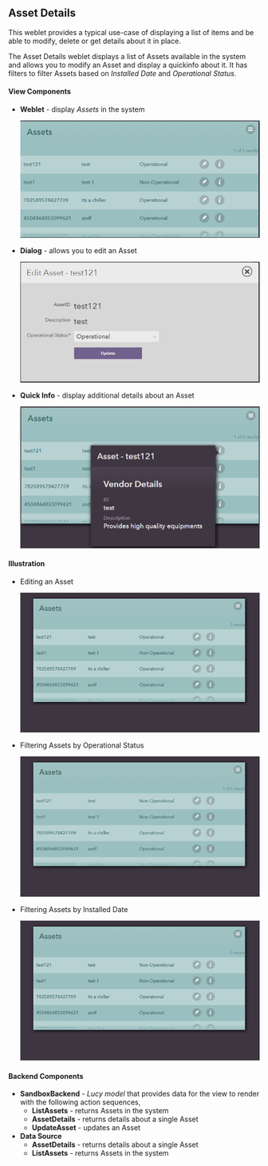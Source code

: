 ## Asset Details

This weblet provides a typical use-case of displaying a list of items and be able to modify, delete or get details about it in place.

The Asset Details weblet displays a list of Assets available in the system and allows you to  modify an Asset and display a quickinfo about it. It has filters to filter Assets based on _Installed Date_ and _Operational Status_.

#### View Components

* **Weblet** - display _Assets_ in the system

  ![Asset List Weblet](images/s1.PNG)

* **Dialog** - allows you to edit an Asset
  
  ![Asset Edit Dialog](images/s2.PNG)

* **Quick Info** - display additional details about an Asset

  ![Asset QuickInfo](images/s3.PNG)

#### Illustration

* Editing an Asset

  ![Asset Edit](images/s4.gif)

* Filtering Assets by Operational Status

  ![Filter by Op Status](images/s5.gif)

* Filtering Assets by Installed Date

  ![Filter by Installed Date](images/s6.gif)

#### Backend Components

* **SandboxBackend** - _Lucy model_ that provides data for the view to render with the following action sequences,
  * **ListAssets** - returns Assets in the system
  * **AssetDetails** - returns details about a single Asset
  * **UpdateAsset** - updates an Asset
* **Data Source**
  * **AssetDetails** - returns details about a single Asset
  * **ListAssets** - returns Assets in the system